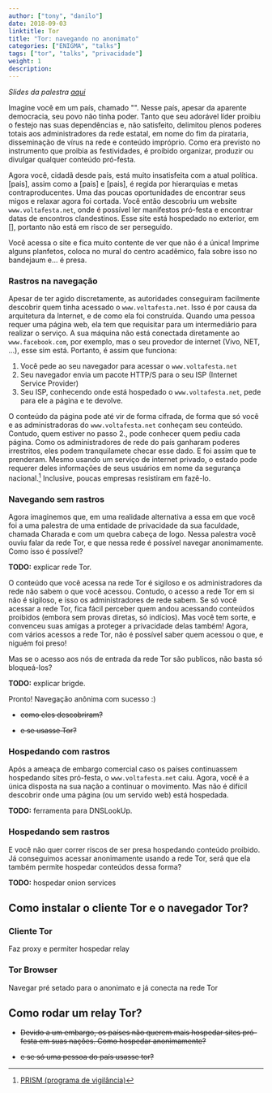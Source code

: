 ```yaml
--- 
author: ["tony", "danilo"]
date: 2018-09-03
linktitle: Tor
title: "Tor: navegando no anonimato"
categories: ["ENIGMA", "talks"]
tags: ["tor", "talks", "privacidade"]
weight: 1
description: 
---
```


_Slides da palestra [aqui](https://enigma.ic.unicamp.br/talks/privacy-tor-pgp/talk.pdf)_

Imagine você em um país, chamado "". Nesse país, apesar da aparente democracia, seu povo não tinha poder. Tanto que seu adorável líder proibiu o festejo nas suas dependências e, não satisfeito, delimitou plenos poderes totais aos administradores da rede estatal, em nome do fim da pirataria, disseminação de vírus na rede e conteúdo impróprio. Como era previsto no instrumento que proibia as festividades, é proibido organizar, produzir ou divulgar qualquer conteúdo pró-festa.

Agora você, cidadã desde país, está muito insatisfeita com a atual política. [pais], assim como a [pais] e [pais], é regida por hierarquias e metas contraproducentes. Uma das poucas oportunidades de encontrar seus migos e relaxar agora foi cortada. Você então descobriu um website `www.voltafesta.net`, onde é possível ler manifestos pró-festa e encontrar datas de encontros clandestinos. Esse site está hospedado no exterior, em [], portanto não está em risco de ser perseguido.

Você acessa o site e fica muito contente de ver que não é a única! Imprime alguns planfetos, coloca no mural do centro acadêmico, fala sobre isso no bandejaum e... é presa. 

### Rastros na navegação

Apesar de ter agido discretamente, as autoridades conseguiram facilmente descobrir quem tinha acessado o `www.voltafesta.net`. Isso é por causa da arquitetura da Internet, e de como ela foi construída. Quando uma pessoa requer uma página web, ela tem que requisitar para um intermediário para realizar o serviço. A sua máquina não está conectada diretamente ao `www.facebook.com`, por exemplo, mas o seu provedor de internet (Vivo, NET, ...), esse sim está. Portanto, é assim que funciona:

1. Você pede ao seu navegador para acessar o `www.voltafesta.net`
1. Seu navegador envia um pacote HTTP/S para o seu ISP (Internet Service Provider)
1. Seu ISP, conhecendo onde está hospedado o `www.voltafesta.net`, pede para ele a página e te devolve.

O conteúdo da página pode até vir de forma cifrada, de forma que só você e as administradoras do `www.voltafesta.net` conheçam seu conteúdo. Contudo, quem estiver no passo 2., pode conhecer quem pediu cada página. Como os administradores de rede do país ganharam poderes irrestritos, eles podem tranquilamete checar esse dado. E foi assim que te prenderam. Mesmo usando um serviço de internet privado, o estado pode requerer deles informações de seus usuários em nome da segurança nacional.[^1] Inclusive, poucas empresas resistiram em fazê-lo.

### Navegando sem rastros

Agora imaginemos que, em uma realidade alternativa a essa em que você foi a uma palestra de uma entidade de privacidade da sua faculdade, chamada Charada e com um quebra cabeça de logo. Nessa palestra você ouviu falar da rede Tor, e que nessa rede é possível navegar anonimamente. Como isso é possível?

**TODO:** explicar rede Tor.

O conteúdo que você acessa na rede Tor é sigiloso e os administradores da rede não sabem o que você acessou. Contudo, o acesso a rede Tor em si não é sigiloso, e isso os administradores de rede sabem. Se só você acessar a rede Tor, fica fácil perceber quem andou acessando conteúdos proibidos (embora sem provas diretas, só indícios). Mas você tem sorte, e convenceu suas amigas a proteger a privacidade delas também! Agora, com vários acessos a rede Tor, não é possível saber quem acessou o que, e niguém foi preso!

Mas se o acesso aos nós de entrada da rede Tor são publicos, não basta só bloqueá-los?

**TODO:** explicar brigde.

Pronto! Navegação anônima com sucesso :)

- ~~como eles descobriram?~~

- ~~e se usasse Tor?~~

### Hospedando com rastros

Após a ameaça de embargo comercial caso os países continuassem hospedando sites pró-festa, o `www.voltafesta.net` caiu. Agora, você é a única disposta na sua nação a continuar o movimento. Mas não é difícil descobrir onde uma página (ou um servido web) está hospedada. 

**TODO:** ferramenta para DNSLookUp. 


### Hospedando sem rastros

E você não quer correr riscos de ser presa hospedando conteúdo proibido. Já conseguimos acessar anonimamente usando a rede Tor, será que ela também permite hospedar conteúdos dessa forma?

**TODO:** hospedar onion services


## Como instalar o cliente Tor e o navegador Tor?

### Cliente Tor

Faz proxy e permiter hospedar relay

### Tor Browser

Navegar pré setado para o anonimato e já conecta na rede Tor

## Como rodar um relay Tor?

- ~~Devido a um embargo, os países não querem mais hospedar sites pró-festa em suas nações. Como hospedar anonimamente?~~

- ~~e se só uma pessoa do país usasse tor?~~

[^1]: [PRISM (programa de vigilância)](https://en.wikipedia.org/wiki/PRISM_%28surveillance_program%29)
